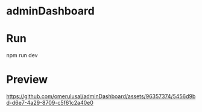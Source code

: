 # adminDashboard

# Run
npm run dev


# Preview
https://github.com/omerulusal/adminDashboard/assets/96357374/5456d9bd-d6e7-4a29-8709-c5f61c2a40e0

